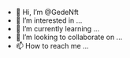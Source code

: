 - 👋 Hi, I’m @GedeNft
- 👀 I’m interested in ...
- 🌱 I’m currently learning ...
- 💞️ I’m looking to collaborate on ...
- 📫 How to reach me ...

<!---
GedeNft/GedeNft is a ✨ special ✨ repository because its `README.md` (this file) appears on your GitHub profile.
You can click the Preview link to take a look at your changes.
--->
